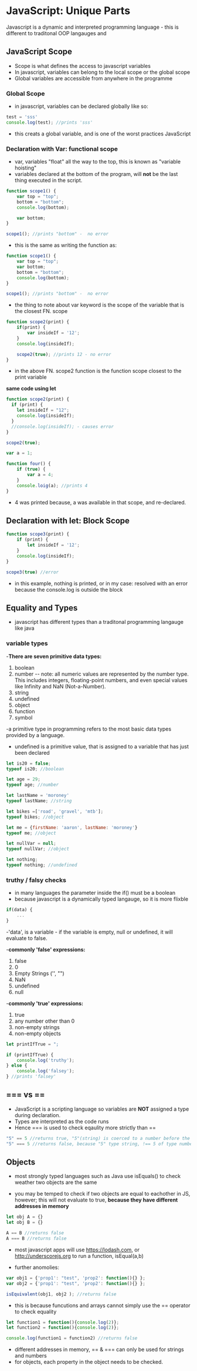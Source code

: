 # JavaScript: Unique Parts

Javascript is a dynamic and interpreted programming language - this is different to traditonal OOP langauges and 

## JavaScript Scope

- Scope is what defines the access to javascript variables
- In javascript, variables can belong to the local scope or the global scope
- Global variables are accessible from anywhere in the programme

### Global Scope

- in javascript, variables can be declared globally like so:

```javascript
test = 'sss'
console.log(test); //prints 'sss'
```
- this creats a global variable, and is one of the worst practices JavaScript

### Declaration with Var: functional scope 

- var, variables "float" all the way to the top, this is known as "variable hoisting" 
- variables declared at the bottom of the program, will **not** be the last thing executed in the script.

```javascript
function scope1() {
    var top = "top";
    bottom = "bottom";
    console.log(bottom);

    var bottom;
}

scope1(); //prints "bottom" -  no error
```
- this is the same as writing the function as:

```javascript
function scope1() {
    var top = "top";
    var bottom;
    bottom = "bottom";
    console.log(bottom);
}

scope1(); //prints "bottom" -  no error
```

- the thing to note about var keyword is the scope of the variable that is the closest FN. scope

```javascript
function scope2(print) {
    if(print) {
        var insideIf = '12';
    }
    console.log(insideIf);

    scope2(true); //prints 12 - no error
}
```

- in the above FN. scope2 function is the function scope closest to the print variable

**same code using let**

```javascript
function scope2(print) {
  if (print) {
    let insideIf = "12";
    console.log(insideIf);
  }
  //console.log(insideIf); - causes error
}

scope2(true);
```

```javascript
var a = 1;

function four() {
    if (true) {
        var a = 4;
    }
    console.loig(a); //prints 4
}
```

- 4 was printed because, a was available in that scope, and re-declared.


## Declaration with let: Block Scope

```javascript
function scope3(print) {
    if (print) {
        let insideIf = '12';
    }
    console.log(insideIf);
}

scope3(true) //error
```

- in this example, nothing is printed, or in my case: resolved with an error because the console.log is outside the block

## Equality and Types

- javascript has different types than a traditonal programming langauge like java

### variable types

-**There are seven primitive data types:**

1. boolean
2. number 
-- note: all numeric values are represented by the number type. This includes integers, floating-point numbers, and even special values like Infinity and NaN (Not-a-Number).
3. string
4. undefined
5. object
6. function
7. symbol

-a primitive type in programming refers to the most basic data types provided by a language.

- undefined is a primitive value, that is assigned to a variable that has just been declared

```javascript
let is20 = false;
typeof is20; //boolean

let age = 29;
typeof age; //number 

let lastName = 'moroney'
typeof lastName; //string

let bikes =['road', 'gravel', 'mtb'];
typeof bikes; //object

let me = {firstName: 'aaron', lastName: 'moroney'}
typeof me; //object

let nullVar = null;
typeof nullVar; //object

let nothing;
typeof nothing; //undefined
```

### truthy / falsy checks

- in many languages the parameter inside the if() must be a boolean
- because javascript is a dynamically typed langauge, so it is more flixble

```javascript
if(data) {
    ...
}
```

-'data', is a variable - if the variable is empty, null or undefined, it will evaluate to false. 

-**commonly 'false' expressions:**

1. false 
2. 0
3. Empty Strings ('', "")
4. NaN
5. undefined 
6. null

-**commonly 'true' expressions:**

1. true
2. any number other than 0
3. non-empty strings
4. non-empty objects

``` javascript
let printIfTrue = ";

if (printIfTrue) {
    console.log('truthy');
} else {
    console.log('falsey');
} //prints 'falsey'
```

## === vs ==

- JavaScript is a scripting language so variables are **NOT** assigned a type during declaration.
- Types are interpreted as the code runs 
- Hence === is used to check eqaulity more strictly than ==

```javascript
"5" == 5 //returns true, "5"(string) is coerced to a number before the comparison
"5" === 5 //returns false, because "5" type string, !== 5 of type number 
```

## Objects

- most strongly typed languages such as Java use isEquals() to check weather two objects are the same

- you may be temped to check if two objects are equal to eachother in JS, however; this will not evaluate to true, **because they have different addresses in memory**

```javascript
let obj A = {}
let obj B = {}

A == B //returns false
A === B //returns false
```

- most javascript apps will use https://lodash.com, or http://underscorejs.org to run a function, isEqual(a,b)

- further anomolies:

```javascript
var obj1 = {'prop1': "test", 'prop2': function(){} };
var obj2 = {'prop1': "test", 'prop2': function(){} };

isEquivalent(obj1, obj2 ); //returns false
```

- this is because funcutions and arrays cannot simply use the == operator to check equality


```javascript
let function1 = function(){console.log(2)};
let function2 = function(){console.log(2)};

console.log(function1 = function2) //returns false
```

- different addresses in memory, == & === can only be used for strings and numbers
- for objects, each property in the object needs to be checked.

